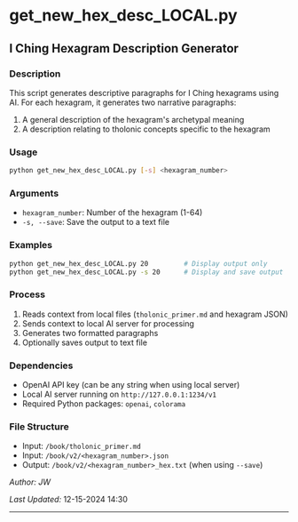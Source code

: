 # get_new_hex_desc_LOCAL.py

## I Ching Hexagram Description Generator

### Description
This script generates descriptive paragraphs for I Ching hexagrams using AI. For each hexagram, it generates two narrative paragraphs:
1. A general description of the hexagram's archetypal meaning
2. A description relating to tholonic concepts specific to the hexagram

### Usage
```bash
python get_new_hex_desc_LOCAL.py [-s] <hexagram_number>
```

### Arguments
- `hexagram_number`: Number of the hexagram (1-64)
- `-s, --save`: Save the output to a text file

### Examples
```bash
python get_new_hex_desc_LOCAL.py 20         # Display output only
python get_new_hex_desc_LOCAL.py -s 20      # Display and save output
```

### Process
1. Reads context from local files (`tholonic_primer.md` and hexagram JSON)
2. Sends context to local AI server for processing
3. Generates two formatted paragraphs
4. Optionally saves output to text file

### Dependencies
- OpenAI API key (can be any string when using local server)
- Local AI server running on `http://127.0.0.1:1234/v1`
- Required Python packages: `openai`, `colorama`

### File Structure
- Input: `/book/tholonic_primer.md`
- Input: `/book/v2/<hexagram_number>.json`
- Output: `/book/v2/<hexagram_number>_hex.txt` (when using `--save`)

*Author: JW*

*Last Updated:* 12-15-2024 14:30

---

